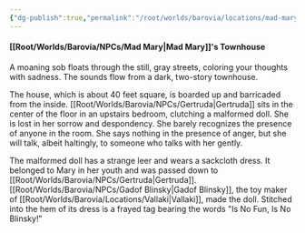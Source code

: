 ```yaml
---
{"dg-publish":true,"permalink":"/root/worlds/barovia/locations/mad-mary-s-townhouse/"}
---
```


#### [[Root/Worlds/Barovia/NPCs/Mad Mary\|Mad Mary]]'s Townhouse

A moaning sob floats through the still, gray streets, coloring your thoughts with sadness. The sounds flow from a dark, two-story townhouse.

The house, which is about 40 feet square, is boarded up and barricaded from the inside. [[Root/Worlds/Barovia/NPCs/Gertruda\|Gertruda]] sits in the center of the floor in an upstairs bedroom, clutching a malformed doll. She is lost in her sorrow and despondency. She barely recognizes the presence of anyone in the room. She says nothing in the presence of anger, but she will talk, albeit haltingly, to someone who talks with her gently. 

The malformed doll has a strange leer and wears a sackcloth dress. It belonged to Mary in her youth and was passed down to [[Root/Worlds/Barovia/NPCs/Gertruda\|Gertruda]]. [[Root/Worlds/Barovia/NPCs/Gadof Blinsky\|Gadof Blinsky]], the toy maker of [[Root/Worlds/Barovia/Locations/Vallaki\|Vallaki]], made the doll. Stitched into the hem of its dress is a frayed tag bearing the words "Is No Fun, Is No Blinsky!"